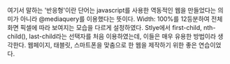 여기서 말하는 '반응형'이란 단어는 javascript를 사용한 역동적인 웹을 만들었다는 의미가 아니라 @mediaquery를 이용했다는 뜻이다.
Width: 100%를 12등분하여 전체화면 픽셀에 따라 보여지는 모습을 다르게 설정하였다.
Stlye에서 first-child, nth-child(), last-child라는 선택자를 처음 이용하였는데, 이들은 매우 유용한 방법이라 생각한다.
웹페이지, 태블릿, 스마트폰을 맞춤으로 한 웹을 제작하기 위한 좋은 연습이었다.
